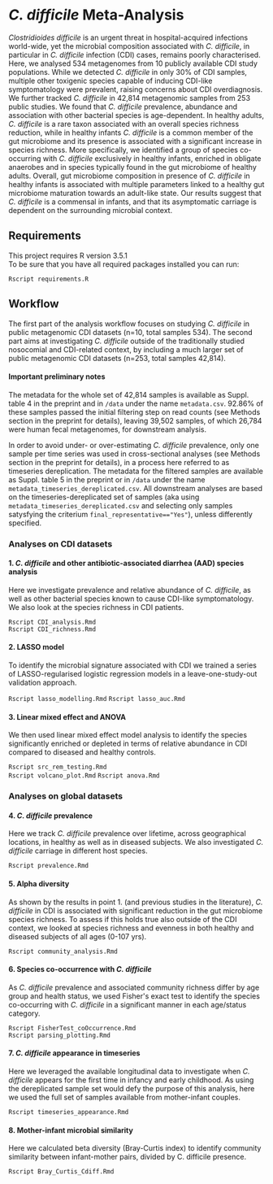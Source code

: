 # *C. difficile* Meta-Analysis

*Clostridioides difficile* is an urgent threat in hospital-acquired infections world-wide, yet the microbial composition associated with *C. difficile*, in particular in *C. difficile* infection (CDI) cases, remains poorly characterised. Here, we analysed 534 metagenomes from 10 publicly available CDI study populations. While we detected *C. difficile* in only 30% of CDI samples, multiple other toxigenic species capable of inducing CDI-like symptomatology were prevalent, raising concerns about CDI overdiagnosis. We further tracked *C. difficile* in 42,814 metagenomic samples from 253 public studies. We found that *C. difficile* prevalence, abundance and association with other bacterial species is age-dependent. In healthy adults, *C. difficile* is a rare taxon associated with an overall species richness reduction, while in healthy infants *C. difficile* is a common member of the gut microbiome and its presence is associated with a significant increase in species richness. More specifically, we identified a group of species co-occurring with *C. difficile* exclusively in healthy infants, enriched in obligate anaerobes and in species typically found in the gut microbiome of healthy adults. Overall, gut microbiome composition in presence of *C. difficile* in healthy infants is associated with multiple parameters linked to a healthy gut microbiome maturation towards an adult-like state. Our results suggest that *C. difficile* is a commensal in infants, and that its asymptomatic carriage is dependent on the surrounding microbial context.

## Requirements

This project requires R version 3.5.1   
To be sure that you have all required packages installed you can run:

`Rscript requirements.R`

## Workflow

The first part of the analysis workflow focuses on studying *C. difficile* in public metagenomic CDI datasets (n=10, total samples 534). 
The second part aims at investigating *C. difficile* outside of the traditionally studied nosocomial and CDI-related context, by including a much larger set of public metagenomic CDI datasets (n=253, total samples 42,814). 

#### Important preliminary notes
The metadata for the whole set of 42,814 samples is available as Suppl. table 4 in the preprint and in `/data` under the name `metadata.csv`. 92.86% of these samples passed the initial filtering step on read counts (see Methods section in the preprint for details), leaving 39,502 samples, of which 26,784 were human fecal metagenomes, for downstream analysis.

In order to avoid under- or over-estimating *C. difficile* prevalence, only one sample per time series was used in cross-sectional analyses (see Methods section in the preprint for details), in a process here referred to as timeseries dereplication. The metadata for the filtered samples are available as Suppl. table 5 in the preprint or in `/data` under the name `metadata_timeseries_dereplicated.csv`. All downstream analyses are based on the timeseries-dereplicated set of samples (aka using `metadata_timeseries_dereplicated.csv` and selecting only samples satysfying the criterium `final_representative=="Yes"`), unless differently specified.  

### Analyses on CDI datasets

#### 1. *C. difficile* and other antibiotic-associated diarrhea (AAD) species analysis
Here we investigate prevalence and relative abundance of *C. difficile*, as well as other bacterial species known to cause CDI-like symptomatology. We also look at the species richness in CDI patients.

`Rscript CDI_analysis.Rmd`  
`Rscript CDI_richness.Rmd`

#### 2. LASSO model
To identify the microbial signature associated with CDI we trained a series of LASSO-regularised logistic regression models in a leave-one-study-out validation approach.

`Rscript lasso_modelling.Rmd` 
`Rscript lasso_auc.Rmd` 

#### 3. Linear mixed effect and ANOVA
We then used linear mixed effect model analysis to identify the species significantly enriched or depleted in terms of relative abundance in CDI compared to diseased and healthy controls.

`Rscript src_rem_testing.Rmd`  
`Rscript volcano_plot.Rmd`
`Rscript anova.Rmd`

### Analyses on global datasets

#### 4. *C. difficile* prevalence 
Here we track *C. difficile* prevalence over lifetime, across geographical locations, in healthy as well as in diseased subjects. We also investigated *C. difficile* carriage in different host species.

`Rscript prevalence.Rmd`

#### 5. Alpha diversity 
As shown by the results in point 1. (and previous studies in the literature), *C. difficile* in CDI is associated with significant reduction in the gut microbiome species richness. To assess if this holds true also outside of the CDI context, we looked at species richness and evenness in both healthy and diseased subjects of all ages (0-107 yrs). 

`Rscript community_analysis.Rmd`

#### 6. Species co-occurrence with *C. difficile* 
As *C. difficile* prevalence and associated community richness differ by age group and health status, we used Fisher's exact test to identify the species co-occurring with *C. difficile* in a significant manner in each age/status category.    

`Rscript FisherTest_coOccurrence.Rmd`  
`Rscript parsing_plotting.Rmd`

#### 7. *C. difficile* appearance in timeseries 
Here we leveraged the available longitudinal data to investigate when *C. difficile* appears for the first time in infancy and early childhood. As using the dereplicated sample set would defy the purpose of this analysis, here we used the full set of samples available from mother-infant couples.

`Rscript timeseries_appearance.Rmd`

#### 8. Mother-infant microbial similarity
Here we calculated beta diversity (Bray-Curtis index) to identify community similarity between infant-mother pairs, divided by C. difficile presence.  

`Rscript Bray_Curtis_Cdiff.Rmd`
